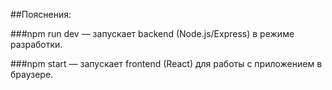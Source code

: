 ##Пояснения:

###npm run dev — запускает backend (Node.js/Express) в режиме разработки.

###npm start — запускает frontend (React) для работы с приложением в браузере.
